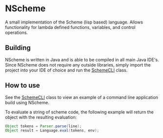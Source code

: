 # NScheme

A small implementation of the Scheme (lisp based) language. Allows functionality for lambda defined functions, variables, and control operations.

## Building

NScheme is written in Java and is able to be compiled in all main Java IDE's. Since NScheme does not require any outside libraries, simply import the project into your IDE of choice and run the [SchemeCLI] class.

## How to use

See the [SchemeCLI] class to view an example of a command line application build using NScheme.

To evaluate a string of scheme code, the following example will return the object with the resulting evaluation:

``` Java
Object tokens = Parser.parse(line);
Object result = Language.eval(tokens, env);
```

[SchemeCLI]:https://github.com/binarii/NScheme/blob/master/src/com/nuke/scheme/cli/SchemeCLI.java
